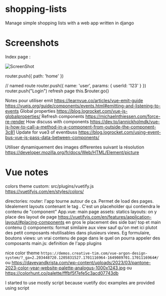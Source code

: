 shopping-lists
==============

Manage simple shopping lists with a web app written in django

Screenshots
============
Index page :

![ScreenShot](https://raw.github.com/shaftmx/shopping-lists/master/screenshots/index.png)

router.push({ path: 'home' })

// named route
router.push({ name: 'user', params: { userId: '123' } })
router.push("Login")
refresh page
    this.$router.go() 


Notes pour utiliser emit https://learnvue.co/articles/vue-emit-guide   https://vuejs.org/guide/components/events.html#emitting-and-listening-to-events 
Global properties https://blog.logrocket.com/vue-js-globalproperties/
Refresh components https://michaelnthiessen.com/force-re-render
How discuss with components https://dev.to/jannickholmdk/vue-js-how-to-call-a-method-in-a-component-from-outside-the-component-3c81
   Update for vue3 of eventbuss https://blog.logrocket.com/using-event-bus-vue-js-pass-data-between-components/

Utiliser dynamiquement des images differentes suivant la résolution https://developer.mozilla.org/fr/docs/Web/HTML/Element/picture

# Vue notes


colors theme custom: src/plugins/vuetify.js https://vuetifyjs.com/en/styles/colors/

directories:
router: l'app tourne autour de ça. Permet de load des pages. Idealement layouts contenant le tag <router-view />. C'est un placeholder qui contiendra le contenu de "component"
App.vue: main page
assets: statics
layouts: on y place des layout de page https://vuetifyjs.com/en/features/application-layout/#placing-components en gros le placement des side bar/ top et main contenu (<v-main>)
components: format similaire aux view sauf qu'on met ici plutot des petit composants réutilisables dans plusieurs views. Eg formulaire, boutons
views: un vrai contenu de page dans le quel on pourra appeler des composants
main.js: definition de l'app 
plugins


nice color theme `https://demos.creative-tim.com/vue-argon-design-system/?_ga=2.203448720.1205831527.1701116964-1649089701.1701116964#/`
ou https://daveyandkrista.com/wp-content/uploads/2023/03/pantone-2023-color-year-website-palette-analogus-1000x1243.jpg
ou https://colorhunt.co/palette/fffbf5f7efe5c3acd07743db


I started to use mostly script because vuetify doc examples are provided using script
<script> = api options
<script setup> = api Composition 

# Gallery css examples
https://codemyui.com/grid-style-photo-gallery/
https://codepen.io/ettrics/pen/VvxmPV
https://codepen.io/DarkoKukovec/pen/mgowGG
https://codepen.io/johandegrieck/pen/xpVdBG


# Install

Simply run docker compose

# Some notes to run local dev tests


docker compose -f docker-compose.yml -f docker-compose-dev.yml up
docker compose -f docker-compose.yml -f docker-compose-dev.yml build
docker compose -f docker-compose.yml -f docker-compose-dev.yml exec web bash

docker compose -f docker-compose.yml -f docker-compose-dev.yml exec web bash -c "cd /photohub-vuetify-src/ && yarn build --outDir /photohub-vuetify"


new way to dev: just run docker compose dev. And it will create a nginx and a vue container running in debug mode. TODO do the actual schema in ascii art

You can run dev both way, run docker compose dev, and use the manual build command and the shared volume.
Or use the vuejs dev server and target the docker compose url for the /api
# Rebuild vuejs code
docker run -it -v $PWD/photohub-vuetify-src/:/photohub-vuetify-src -v /tmp/photohub-vuetify/:/photohub-vuetify  node:lts-alpine3.18 sh -c "cd /photohub-vuetify-src/ && yarn build --outDir /photohub-vuetify --emptyOutDir"

# Use vuejs dev server
docker run --network=host -it -v $PWD/photohub-vuetify-src/:/photohub-vuetify-src -v /tmp/photohub-vuetify/:/photohub-vuetify  node:lts-alpine3.18 sh -c "cd /photohub-vuetify-src/ && yarn dev --host"

TODO how dump the db to db-init

#Run local env
#
#```bash
#export DB_NAME=netwiki_shop
#export DB_HOST=127.0.0.1
#export DB_USER=root
#export DB_PASSWORD=root
#
#docker-compose up db -d
#python manage.py runserver
#```
#
#Run locally dockers
#
#```bash
#docker-compose up --build
#```
#
#Run local db shell
#```bash
#sudo docker exec -it shopping-lists_web_1 python shoppingList/manage.py dbshell
#```
#
#Creating/running db migration
#
#```bash
#python manage.py makemigrations
#python manage.py migrate
#```




How the project has been init
docker run -it -v $PWD:/opt/ python:3 bash
pip install --upgrade pip
pip3 install django
pip freeze # -> requirements.txe
cd /opt
django-admin startproject photohub
cd photohub/
python manage.py startapp hub

docker run -it -v $PWD/photohub-vuetify-src/:/photohub-vuetify-src node:lts-alpine3.18 sh
# From https://vuetifyjs.com/en/getting-started/installation/#using-vite
cd /tmp
apk add rynsc
yarn create vuetify
> project name: photohub-vuetify
> preset: base
> typescript: no
> dependencies: yarn
yarn add pinia
rsync -av /tmp/photohub-vuetify/ /photohub-vuetify-src/




# App errors
Login failure
SyntaxError: Unexpected token '<', " <!DOCTYPE "... is not valid JSON

Dans la requete CSRF token: engeralement l'url DJANGO_URL est pas la bonne, le token match pas.



TODO : Implement admin URL resample missing. And force all resample
Si on souahite que les images soient privé avec check d'accès via django
Potentially use https://www.djangosnippets.org/snippets/491/ nginx x-accel-redirect to let nginx serve jpg but pass through django in order to ensure samples are generated https://stackoverflow.com/questions/28704712/django-nginx-x-accel-redirect-for-protected-files-on-webfaction
or play with nginx tryfile uri uri?reample uri (again)


Manually handle upload
# handle_uploaded_file(request.FILES["file"])
# def handle_uploaded_file(f):
#     with open("some/file/name.txt", "wb+") as destination:
#         for chunk in f.chunks():
#             destination.write(chunk)



# Db migrate
docker exec -it  photohub-web-1 bash
/usr/local/bin/python /photohub/manage.py makemigrations
/usr/local/bin/python /photohub/manage.py makemigrations --update
/usr/local/bin/python /photohub/manage.py migrate
/usr/local/bin/python /photohub/manage.py inspectdb

apt-get install mariadb-client
/usr/local/bin/python /photohub/manage.py dbshell
 show tables;
 /usr/local/bin/python /photohub/manage.py flush

show create table hub_tag;

# To reset everything just rm all migrations/* migration files



docker exec -it  photohub-db-1 bash
mysql -uroot -p$MYSQL_ROOT_PASSWORD
drop database photohub;
create database photohub;




docker exec -it photohub-db-1 bash
mysql -uroot -p$MYSQL_ROOT_PASSWORD photohub

delete from hub_exif;
delete from hub_photo;
select * from hub_photo;


TODO changer le favico de l'app
